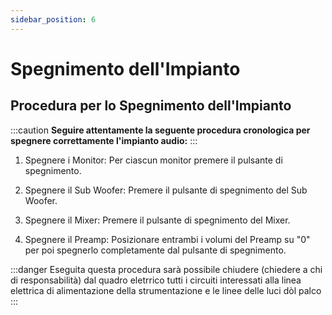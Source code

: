 ```yaml
---
sidebar_position: 6
---
```


# Spegnimento dell'Impianto
## Procedura per lo Spegnimento dell'Impianto

:::caution
**Seguire attentamente la seguente procedura cronologica per spegnere correttamente l'impianto audio:**
:::
1. Spegnere i Monitor: Per ciascun monitor premere il pulsante di spegnimento.

2. Spegnere il Sub Woofer: Premere il pulsante di spegnimento del Sub Woofer.

3. Spegnere il Mixer: Premere il pulsante di spegnimento del Mixer.

4. Spegnere il Preamp: Posizionare entrambi i volumi del Preamp su "0" per poi spegnerlo completamente dal pulsante di spegnimento.


:::danger
Eseguita questa procedura sarà possibile chiudere (chiedere a chi di responsabilità) dal quadro eletrrico tutti i circuiti interessati alla linea elettrica di alimentazione della strumentazione e le linee delle luci dòl palco
:::